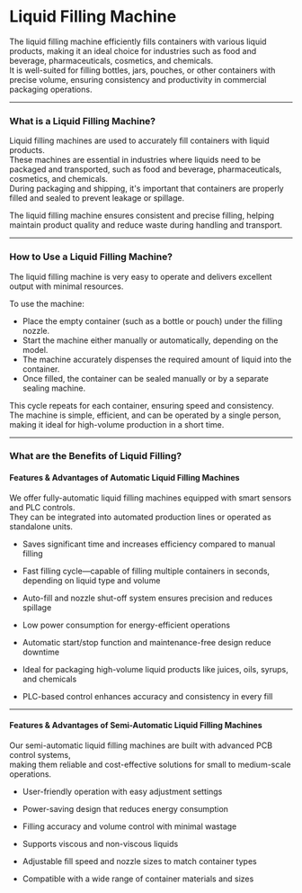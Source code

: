 # Liquid Filling Machine

The liquid filling machine efficiently fills containers with various liquid products, making it an ideal choice for industries such as food and beverage, pharmaceuticals, cosmetics, and chemicals.  
It is well-suited for filling bottles, jars, pouches, or other containers with precise volume, ensuring consistency and productivity in commercial packaging operations.

---

### What is a Liquid Filling Machine?

Liquid filling machines are used to accurately fill containers with liquid products.  
These machines are essential in industries where liquids need to be packaged and transported, such as food and beverage, pharmaceuticals, cosmetics, and chemicals.  
During packaging and shipping, it's important that containers are properly filled and sealed to prevent leakage or spillage.  

The liquid filling machine ensures consistent and precise filling, helping maintain product quality and reduce waste during handling and transport.

---

### How to Use a Liquid Filling Machine?

The liquid filling machine is very easy to operate and delivers excellent output with minimal resources.  

To use the machine:
- Place the empty container (such as a bottle or pouch) under the filling nozzle.
- Start the machine either manually or automatically, depending on the model.
- The machine accurately dispenses the required amount of liquid into the container.
- Once filled, the container can be sealed manually or by a separate sealing machine.

This cycle repeats for each container, ensuring speed and consistency.  
The machine is simple, efficient, and can be operated by a single person, making it ideal for high-volume production in a short time.

---

### What are the Benefits of Liquid Filling?

#### Features & Advantages of Automatic Liquid Filling Machines

We offer fully-automatic liquid filling machines equipped with smart sensors and PLC controls.  
They can be integrated into automated production lines or operated as standalone units.

- Saves significant time and increases efficiency compared to manual filling 

- Fast filling cycle—capable of filling multiple containers in seconds, depending on liquid type and volume

- Auto-fill and nozzle shut-off system ensures precision and reduces spillage

- Low power consumption for energy-efficient operations

- Automatic start/stop function and maintenance-free design reduce downtime

- Ideal for packaging high-volume liquid products like juices, oils, syrups, and chemicals

- PLC-based control enhances accuracy and consistency in every fill

---

#### Features & Advantages of Semi-Automatic Liquid Filling Machines

Our semi-automatic liquid filling machines are built with advanced PCB control systems,  
making them reliable and cost-effective solutions for small to medium-scale operations.

- User-friendly operation with easy adjustment settings

- Power-saving design that reduces energy consumption

- Filling accuracy and volume control with minimal wastage

- Supports viscous and non-viscous liquids

- Adjustable fill speed and nozzle sizes to match container types

- Compatible with a wide range of container materials and sizes
